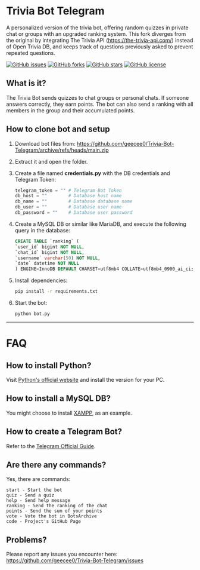 # Trivia Bot Telegram

A personalized version of the trivia bot, offering random quizzes in private chat or groups with an upgraded ranking system. This fork diverges from the original by integrating The Trivia API (https://the-trivia-api.com/) instead of Open Trivia DB, and keeps track of questions previously asked to prevent repeated questions.

[![GitHub issues](https://img.shields.io/github/issues/geecee0/Trivia-Bot-Telegram)](https://github.com/geecee0/Trivia-Bot-Telegram/issues)
[![GitHub forks](https://img.shields.io/github/forks/geecee0/Trivia-Bot-Telegram)](https://github.com/geecee0/Trivia-Bot-Telegram/network)
[![GitHub stars](https://img.shields.io/github/stars/geecee0/Trivia-Bot-Telegram)](https://github.com/geecee0/Trivia-Bot-Telegram/stargazers)
[![GitHub license](https://img.shields.io/github/license/geecee0/Trivia-Bot-Telegram)](https://github.com/geecee0/Trivia-Bot-Telegram/blob/main/LICENSE)

## What is it?

The Trivia Bot sends quizzes to chat groups or personal chats. If someone answers correctly, they earn points. The bot can also send a ranking with all members in the group and their accumulated points. 

## How to clone bot and setup

1. Download bot files from: <https://github.com/geecee0/Trivia-Bot-Telegram/archive/refs/heads/main.zip>

2. Extract it and open the folder.

3. Create a file named **credentials.py** with the DB credentials and Telegram Token:

    ```python
    telegram_token = "" # Telegram Bot Token
    db_host = ""        # Database host name
    db_name = ""        # Database database name
    db_user = ""        # Database user name
    db_password = ""    # Database user password
    ```

4. Create a MySQL DB or similar like MariaDB, and execute the following query in the database:

    ```SQL
    CREATE TABLE `ranking` (
    `user_id` bigint NOT NULL,
    `chat_id` bigint NOT NULL,
    `username` varchar(50) NOT NULL,
    `date` datetime NOT NULL
    ) ENGINE=InnoDB DEFAULT CHARSET=utf8mb4 COLLATE=utf8mb4_0900_ai_ci;
    ```

5. Install dependencies:

    ```bash
    pip install -r requirements.txt
    ```

6. Start the bot:

    ```bash
    python bot.py
    ```

------------

# FAQ

## How to install Python?

Visit [Python's official website](https://www.python.org/downloads/) and install the version for your PC.

## How to install a MySQL DB?

You might choose to install [XAMPP](https://www.apachefriends.org/download.html), as an example. 

## How to create a Telegram Bot?

Refer to the [Telegram Official Guide](https://core.telegram.org/bots#3-how-do-i-create-a-bot).

## Are there any commands?

Yes, there are commands:

```
start - Start the bot
quiz - Send a quiz
help - Send help message
ranking - Send the ranking of the chat
points - Send the sum of your points
vote - Vote the bot in BotsArchive
code - Project's GitHub Page
```

## Problems?

Please report any issues you encounter here: <https://github.com/geecee0/Trivia-Bot-Telegram/issues>
